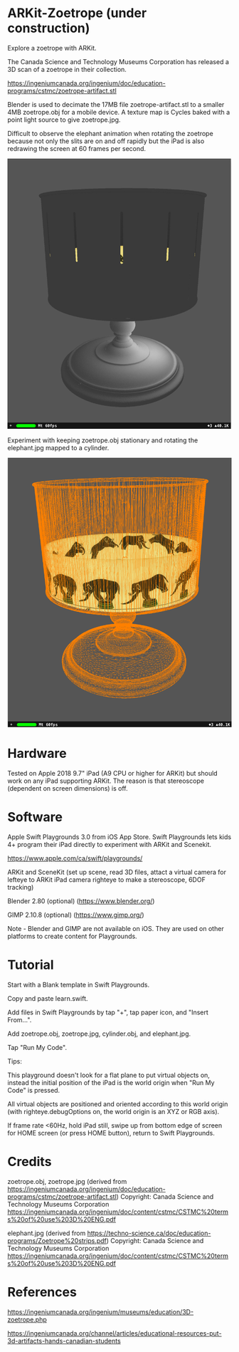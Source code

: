 # ARKit-Zoetrope (under construction)

Explore a zoetrope with ARKit.

The Canada Science and Technology Museums Corporation has released a 3D scan of a zoetrope in their collection.

https://ingeniumcanada.org/ingenium/doc/education-programs/cstmc/zoetrope-artifact.stl

Blender is used to decimate the 17MB file zoetrope-artifact.stl to a smaller 4MB zoetrope.obj for a mobile device. A texture map is Cycles baked with a point light source to give zoetrope.jpg.

Difficult to observe the elephant animation when rotating the zoetrope because not only the slits are on and off rapidly but the iPad is also redrawing the screen at 60 frames per second. 

<img src="1.png" width="640">

Experiment with keeping zoetrope.obj stationary and rotating the elephant.jpg mapped to a cylinder.

<img src="2.png" width="640">

# Hardware

Tested on Apple 2018 9.7" iPad (A9 CPU or higher for ARKit) but should work on any iPad supporting ARKit.
The reason is that stereoscope (dependent on screen dimensions) is off.


# Software

Apple Swift Playgrounds 3.0 from iOS App Store. Swift Playgrounds lets kids 4+ program their iPad directly to experiment with ARKit and Scenekit.

https://www.apple.com/ca/swift/playgrounds/

ARKit and SceneKit (set up scene, read 3D files, attact a virtual camera for lefteye to ARKit iPad camera righteye to make a stereoscope, 6DOF tracking)

Blender 2.80 (optional) (https://www.blender.org/)

GIMP 2.10.8 (optional) (https://www.gimp.org/)

Note - Blender and GIMP are not available on iOS. They are used on other platforms to create content for Playgrounds.

# Tutorial

Start with a Blank template in Swift Playgrounds.

Copy and paste learn.swift.

Add files in Swift Playgrounds by tap "+", tap paper icon, and "Insert From...".

Add zoetrope.obj, zoetrope.jpg, cylinder.obj, and elephant.jpg.

Tap "Run My Code".

Tips:

This playground doesn't look for a flat plane to put virtual objects on, instead the initial position of the iPad is the world origin when "Run My Code" is pressed.

All virtual objects are positioned and oriented according to this world origin (with righteye.debugOptions on, the world origin is an XYZ or RGB axis).

If frame rate <60Hz, hold iPad still, swipe up from bottom edge of screen for HOME screen (or press HOME button), return to Swift Playgrounds.

# Credits

zoetrope.obj, zoetrope.jpg (derived from https://ingeniumcanada.org/ingenium/doc/education-programs/cstmc/zoetrope-artifact.stl)
Copyright: Canada Science and Technology Museums Corporation
https://ingeniumcanada.org/ingenium/doc/content/cstmc/CSTMC%20terms%20of%20use%203D%20ENG.pdf

elephant.jpg (derived from https://techno-science.ca/doc/education-programs/Zoetrope%20strips.pdf)
Copyright: Canada Science and Technology Museums Corporation
https://ingeniumcanada.org/ingenium/doc/content/cstmc/CSTMC%20terms%20of%20use%203D%20ENG.pdf

# References

https://ingeniumcanada.org/ingenium/museums/education/3D-zoetrope.php

https://ingeniumcanada.org/channel/articles/educational-resources-put-3d-artifacts-hands-canadian-students
